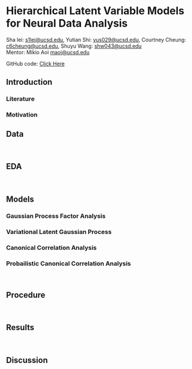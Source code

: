 

# Hierarchical Latent Variable Models for Neural Data Analysis
Sha lei: [s1lei@ucsd.edu](mailto:s1lei@ucsd.edu), Yutian Shi: [yus029@ucsd.edu](mailto:yus029@ucsd.edu), Courtney Cheung: [c6cheung@ucsd.edu](mailto:c6cheung@ucsd.edu), Shuyu Wang: [shw043@ucsd.edu](mailto:shw043@ucsd.edu)<br>
Mentor: Mikio Aoi [maoi@ucsd.edu](mailto:maoi@ucsd.edu)
        
GitHub code: 
<a href="https://github.com/courtneyacheung/Hierarchical-Latent-Variable-Models-for-Neural-Data-Analysis">Click Here </a>
<br>

## Introduction 

### Literature

### Motivation

## Data

<br>

## EDA

<br>

## Models

### Gaussian Process Factor Analysis
   
### Variational Latent Gaussian Process

### Canonical Correlation Analysis

### Probailistic Canonical Correlation Analysis

<br>

## Procedure

<br>
    
## Results
    

<br>

## Discussion

<br><br><br>



